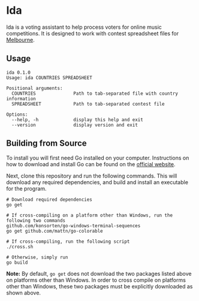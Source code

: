 # Ida

Ida is a voting assistant to help process voters for online music competitions. It is designed to work with contest spreadsheet files for [Melbourne](https://github.com/iune-melbourne/melbourne-archive).

## Usage

```
ida 0.1.0
Usage: ida COUNTRIES SPREADSHEET

Positional arguments:
  COUNTRIES              Path to tab-separated file with country information
  SPREADSHEET            Path to tab-separated contest file

Options:
  --help, -h             display this help and exit
  --version              display version and exit
```

## Building from Source

To install you will first need Go installed on your computer. Instructions on how to download and install Go can be found on the [official website](https://golang.org/dl/).

Next, clone this repository and run the following commands. This will download any required dependencies, and build and install an executable for the program.

```
# Download required dependencies
go get

# If cross-compiling on a platform other than Windows, run the following two commands
github.com/konsorten/go-windows-terminal-sequences
go get github.com/mattn/go-colorable

# If cross-compiling, run the following script
./cross.sh

# Otherwise, simply run
go build
```

**Note:** By default, `go get` does not download the two packages listed above on platforms other than Windows. In order to cross compile on platforms other than Windows, these two packages must be explicitly downloaded as shown above.
